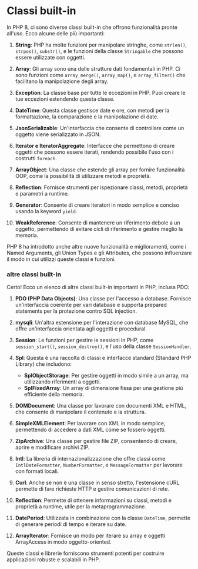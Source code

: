 # Classi built-in

In PHP 8, ci sono diverse classi built-in che offrono funzionalità pronte all'uso. Ecco alcune delle più importanti:

1. **String**: PHP ha molte funzioni per manipolare stringhe, come `strlen()`, `strpos()`, `substr()`, e le funzioni della classe `Stringable` che possono essere utilizzate con oggetti.

2. **Array**: Gli array sono una delle strutture dati fondamentali in PHP. Ci sono funzioni come `array_merge()`, `array_map()`, e `array_filter()` che facilitano la manipolazione degli array.

3. **Exception**: La classe base per tutte le eccezioni in PHP. Puoi creare le tue eccezioni estendendo questa classe.

4. **DateTime**: Questa classe gestisce date e ore, con metodi per la formattazione, la comparazione e la manipolazione di date.

5. **JsonSerializable**: Un'interfaccia che consente di controllare come un oggetto viene serializzato in JSON.

6. **Iterator e IteratorAggregate**: Interfacce che permettono di creare oggetti che possono essere iterati, rendendo possibile l'uso con i costrutti `foreach`.

7. **ArrayObject**: Una classe che estende gli array per fornire funzionalità OOP, come la possibilità di utilizzare metodi e proprietà.

8. **Reflection**: Fornisce strumenti per ispezionare classi, metodi, proprietà e parametri a runtime.

9. **Generator**: Consente di creare iteratori in modo semplice e conciso usando la keyword `yield`.

10. **WeakReference**: Consente di mantenere un riferimento debole a un oggetto, permettendo di evitare cicli di riferimento e gestire meglio la memoria.

PHP 8 ha introdotto anche altre nuove funzionalità e miglioramenti, come i Named Arguments, gli Union Types e gli Attributes, che possono influenzare il modo in cui utilizzi queste classi e funzioni. 

### altre classi built-in

Certo! Ecco un elenco di altre classi built-in importanti in PHP, inclusa PDO:

1. **PDO (PHP Data Objects)**: Una classe per l'accesso a database. Fornisce un'interfaccia coerente per vari database e supporta prepared statements per la protezione contro SQL injection.

2. **mysqli**: Un'altra estensione per l'interazione con database MySQL, che offre un'interfaccia orientata agli oggetti e procedural.

3. **Session**: Le funzioni per gestire le sessioni in PHP, come `session_start()`, `session_destroy()`, e l'uso della classe `SessionHandler`.

4. **Spl**: Questa è una raccolta di classi e interfacce standard (Standard PHP Library) che includono:
   - **SplObjectStorage**: Per gestire oggetti in modo simile a un array, ma utilizzando riferimenti a oggetti.
   - **SplFixedArray**: Un array di dimensione fissa per una gestione più efficiente della memoria.

5. **DOMDocument**: Una classe per lavorare con documenti XML e HTML, che consente di manipolare il contenuto e la struttura.

6. **SimpleXMLElement**: Per lavorare con XML in modo semplice, permettendo di accedere a dati XML come se fossero oggetti.

7. **ZipArchive**: Una classe per gestire file ZIP, consentendo di creare, aprire e modificare archivi ZIP.

8. **Intl**: La libreria di internazionalizzazione che offre classi come `IntlDateFormatter`, `NumberFormatter`, e `MessageFormatter` per lavorare con formati locali.

9. **Curl**: Anche se non è una classe in senso stretto, l'estensione cURL permette di fare richieste HTTP e gestire comunicazioni di rete.

10. **Reflection**: Permette di ottenere informazioni su classi, metodi e proprietà a runtime, utile per la metaprogrammazione.

11. **DatePeriod**: Utilizzata in combinazione con la classe `DateTime`, permette di generare periodi di tempo e iterare su date.

12. **ArrayIterator**: Fornisce un modo per iterare su array e oggetti ArrayAccess in modo oggetto-oriented.

Queste classi e librerie forniscono strumenti potenti per costruire applicazioni robuste e scalabili in PHP.